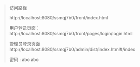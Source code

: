 

>访问路径
>
> http://localhost:8080/ssmqj7b0/front/index.html
>
> 用户登录页面：
> http://localhost:8080/ssmqj7b0/front/pages/login/login.html
> 
>管理员登录页面
> http://localhost:8080/ssmqj7b0/admin/dist/index.html#/index
>
> 密码 : abo abo






